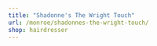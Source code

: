 ```yaml
---
title: "Shadonne's The Wright Touch"
url: /monroe/shadonnes-the-wright-touch/
shop: hairdresser
---
```

